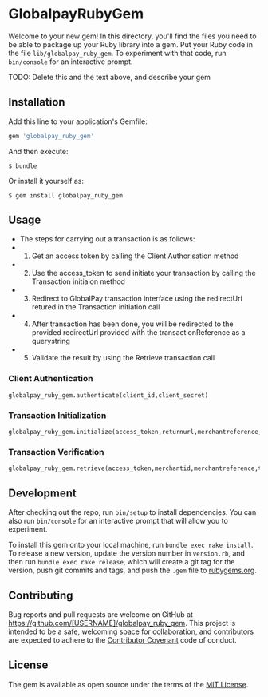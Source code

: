 # GlobalpayRubyGem

Welcome to your new gem! In this directory, you'll find the files you need to be able to package up your Ruby library into a gem. Put your Ruby code in the file `lib/globalpay_ruby_gem`. To experiment with that code, run `bin/console` for an interactive prompt.

TODO: Delete this and the text above, and describe your gem

## Installation

Add this line to your application's Gemfile:

```ruby
gem 'globalpay_ruby_gem'
```

And then execute:

    $ bundle

Or install it yourself as:

    $ gem install globalpay_ruby_gem

## Usage
*	The steps for carrying out a transaction is as follows:
* 	1. Get an access token by calling the Client Authorisation method
*	2. Use the access_token to send initiate your transaction by calling the Transaction initiaion method
* 	3. Redirect to GlobalPay transaction interface using the redirectUri retured in the Transaction initiation call
* 	4. After transaction has been done, you will be redirected to the provided redirectUrl provided with the transactionReference as a querystring
*	5. Validate the result by using the Retrieve transaction call

### Client Authentication
	globalpay_ruby_gem.authenticate(client_id,client_secret)

### Transaction Initialization
	globalpay_ruby_gem.initialize(access_token,returnurl,merchantreference,description,currencycode,totalamount,customer)

### Transaction Verification
	globalpay_ruby_gem.retrieve(access_token,merchantid,merchantreference,transactionrequest)

## Development

After checking out the repo, run `bin/setup` to install dependencies. You can also run `bin/console` for an interactive prompt that will allow you to experiment.

To install this gem onto your local machine, run `bundle exec rake install`. To release a new version, update the version number in `version.rb`, and then run `bundle exec rake release`, which will create a git tag for the version, push git commits and tags, and push the `.gem` file to [rubygems.org](https://rubygems.org).

## Contributing

Bug reports and pull requests are welcome on GitHub at https://github.com/[USERNAME]/globalpay_ruby_gem. This project is intended to be a safe, welcoming space for collaboration, and contributors are expected to adhere to the [Contributor Covenant](http://contributor-covenant.org) code of conduct.


## License

The gem is available as open source under the terms of the [MIT License](http://opensource.org/licenses/MIT).

